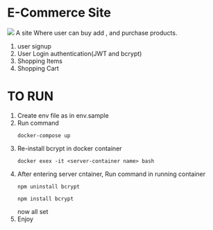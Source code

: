 # E-Commerce Site
<img src="screenshots/1.png">
A site Where user can buy add , and purchase products.

1. user signup
2. User Login authentication(JWT and bcrypt)
3. Shopping Items
4. Shopping Cart

# TO RUN

1. Create env file as in env.sample
2. Run command
   ```
   docker-compose up
   ```
3. Re-install bcrypt in docker container 
   ``` 
   docker exex -it <server-container name> bash
   ```
4. After entering server cntainer, Run command in running container
   ```
   npm uninstall bcrypt
   ```
   ```
   npm install bcrypt
   ```
   now all set
5. Enjoy

